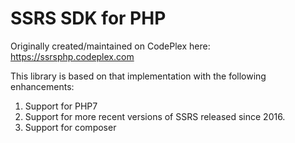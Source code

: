 # SSRS SDK for PHP

Originally created/maintained on CodePlex here: https://ssrsphp.codeplex.com

This library is based on that implementation with the following enhancements:
1. Support for PHP7
2. Support for more recent versions of SSRS released since 2016.
3. Support for composer
